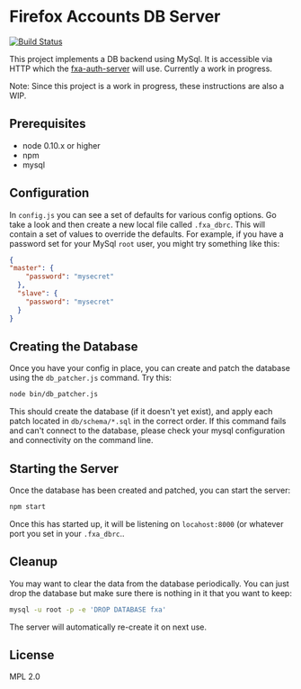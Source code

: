 Firefox Accounts DB Server
==========================

[![Build Status](https://travis-ci.org/mozilla/fxa-auth-db-server.svg?branch=master)](https://travis-ci.org/mozilla/fxa-auth-db-server)

This project implements a DB backend using MySql. It is accessible via HTTP which the
[fxa-auth-server](https://github.com/mozilla/fxa-auth-server/) will use. Currently a work in progress.

Note: Since this project is a work in progress, these instructions are also a WIP.

## Prerequisites

* node 0.10.x or higher
* npm
* mysql

## Configuration ##

In `config.js` you can see a set of defaults for various config options. Go take a look and
then create a new local file called `.fxa_dbrc`. This will contain a set of values to override
the defaults. For example, if you have a password set for your MySql `root` user, you might try
something like this:

```json
{
"master": {
    "password": "mysecret"
  },
  "slave": {
    "password": "mysecret"
  }
}
```

## Creating the Database ##

Once you have your config in place, you can create and patch the database using the
`db_patcher.js` command. Try this:

```sh
node bin/db_patcher.js
```

This should create the database (if it doesn't yet exist), and apply each patch located
in `db/schema/*.sql` in the correct order. If this command fails and can't connect to the
database, please check your mysql configuration and connectivity on the command line.

## Starting the Server ##

Once the database has been created and patched, you can start the server:

```sh
npm start
```

Once this has started up, it will be listening on `locahost:8000` (or whatever port you
set in your `.fxa_dbrc`..

## Cleanup

You may want to clear the data from the database periodically. You can just drop the database
but make sure there is nothing in it that you want to keep:

```sh
mysql -u root -p -e 'DROP DATABASE fxa'
```

The server will automatically re-create it on next use.


## License

MPL 2.0
